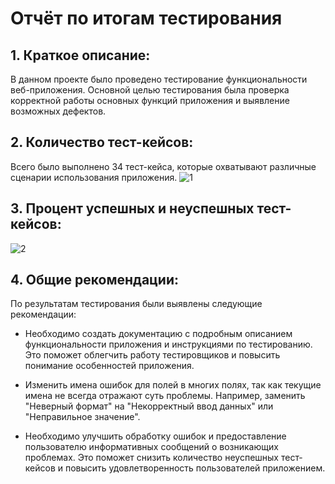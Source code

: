 # Отчёт по итогам тестирования

## 1. Краткое описание:

В данном проекте было проведено тестирование функциональности веб-приложения. Основной целью тестирования была проверка корректной работы основных функций приложения и выявление возможных дефектов.

## 2. Количество тест-кейсов:

Всего было выполнено 34 тест-кейса, которые охватывают различные сценарии использования приложения.
![1](https://github.com/AleksandrEvseevKrd/DiplomaProjectTester/assets/129521999/b51f3626-db12-4831-81ff-f11cd488684e)


## 3. Процент успешных и неуспешных тест-кейсов:
![2](https://github.com/AleksandrEvseevKrd/DiplomaProjectTester/assets/129521999/85115a00-4c85-4371-a637-612d549c874e)


## 4. Общие рекомендации:

По результатам тестирования были выявлены следующие рекомендации:

* Необходимо создать документацию с подробным описанием функциональности приложения и инструкциями по тестированию. Это поможет облегчить работу тестировщиков и повысить понимание особенностей приложения.
  
* Изменить имена ошибок для полей в многих полях, так как текущие имена не всегда отражают суть проблемы. Например, заменить "Неверный формат" на "Некорректный ввод данных" или "Неправильное значение".
  
* Необходимо улучшить обработку ошибок и предоставление пользователю информативных сообщений о возникающих проблемах. Это поможет снизить количество неуспешных тест-кейсов и повысить удовлетворенность пользователей приложением.



